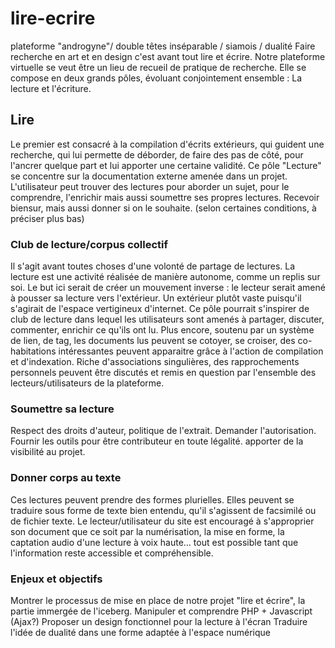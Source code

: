 # lire-ecrire

plateforme "androgyne"/ double têtes inséparable / siamois / dualité
Faire recherche en art et en design c'est avant tout lire et écrire. 
Notre plateforme virtuelle se veut être un lieu de recueil de pratique de recherche.
Elle se compose en deux grands pôles, évoluant conjointement ensemble : La lecture et l'écriture.

## Lire
Le premier est consacré à la compilation d'écrits extérieurs, qui guident une recherche, qui lui permette de déborder, de faire des pas de côté, pour l'ancrer quelque part et lui apporter une certaine validité. Ce pôle "Lecture" se concentre sur la documentation externe amenée dans un projet. L'utilisateur peut trouver des lectures pour aborder un sujet, pour le comprendre, l'enrichir mais aussi soumettre ses propres lectures. Recevoir biensur, mais aussi donner si on le souhaite. (selon certaines conditions, à préciser plus bas)

### Club de lecture/corpus collectif
Il s'agit avant toutes choses d'une volonté de partage de lectures. La lecture est une activité réalisée de manière autonome, comme un replis sur soi. Le but ici serait de créer un mouvement inverse : le lecteur serait amené à pousser sa lecture vers l'extérieur. Un extérieur plutôt vaste puisqu'il s'agirait de l'espace vertigineux d'internet.
Ce pôle pourrait s'inspirer de club de lecture dans lequel les utilisateurs sont amenés à partager, discuter, commenter, enrichir ce qu'ils ont lu. 
Plus encore, soutenu par un système de lien, de tag, les documents lus peuvent se cotoyer, se croiser, des co-habitations intéressantes peuvent apparaitre grâce à l'action de compilation et d'indexation. 
Riche d'associations singulières, des rapprochements personnels peuvent être discutés et remis en question par l'ensemble des lecteurs/utilisateurs de la plateforme.

### Soumettre sa lecture
Respect des droits d'auteur, politique de l'extrait.
Demander l'autorisation.
Fournir les outils pour être contributeur en toute légalité.
apporter de la visibilité au projet.

### Donner corps au texte
Ces lectures peuvent prendre des formes plurielles. Elles peuvent se traduire sous forme de texte bien entendu, qu'il s'agissent de facsimilé ou de fichier texte. Le lecteur/utilisateur du site est encouragé à s'approprier son document que ce soit par la numérisation, la mise en forme, la captation audio d'une lecture à voix haute… tout est possible tant que l'information reste accessible et compréhensible.

### Enjeux et objectifs
Montrer le processus de mise en place de notre projet "lire et écrire", la partie immergée de l'iceberg.
Manipuler et comprendre PHP + Javascript (Ajax?)
Proposer un design fonctionnel pour la lecture à l'écran
Traduire l'idée de dualité dans une forme adaptée à l'espace numérique

 
